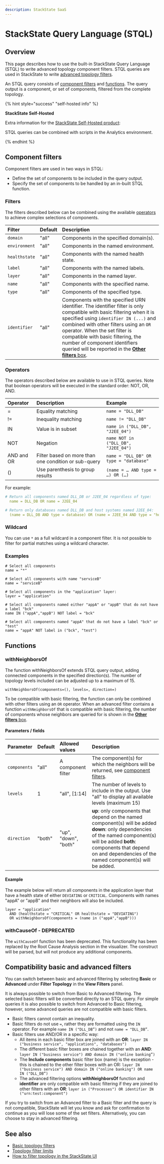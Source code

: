 ```yaml
---
description: StackState SaaS
---
```


# StackState Query Language \(STQL\)

## Overview

This page describes how to use the built-in StackState Query Language \(STQL\) to write advanced topology component filters. STQL queries are used in StackState to write [advanced topology filters](../../use/stackstate-ui/filters.md#advanced-topology-filters).

An STQL query consists of [component filters](stql_reference.md#component-filters) and [functions](stql_reference.md#functions). The query output is a component, or set of components, filtered from the complete topology.

{% hint style="success" "self-hosted info" %}

**StackState Self-Hosted**

Extra information for the [StackState Self-Hosted product](https://docs.stackstate.com/):


STQL queries can be combined with scripts in the Analytics environment.

{% endhint %}

## Component filters

Component filters are used in two ways in STQL:

* Define the set of components to be included in the query output.
* Specify the set of components to be handled by an in-built STQL function.

### Filters

The filters described below can be combined using the available [operators](#operators) to achieve complex selections of components.

| Filter | Default | Description |
| :--- | :--- | :--- |
| `domain` | "all" | Components in the specified domain\(s\). |
| `environment` | "all" | Components in the named environment. |
| `healthstate` | "all" | Components with the named health state. |
| `label` | "all" | Components with the named labels. |
| `layer` | "all" | Components in the named layer. |
| `name` | "all" | Components with the specified name. |
| `type` | "all" | Components of the specified type. |
| `identifier` | "all" | Components with the specified URN identifier. The identifier filter is only compatible with basic filtering when it is specified using `identifier IN (...)` and combined with other filters using an `OR` operator. When the set filter is compatible with basic filtering, the number of component identifiers queried will be reported in the [**Other filters** box](/use/stackstate-ui/filters.md#other-filters). |

### Operators

The operators described below are available to use in STQL queries. Note that boolean operators will be executed in the standard order: NOT, OR, AND.

| Operator | Description | Example |
|:---|:---|:---|
| = | Equality matching | `name = "DLL_DB"` |
| != | Inequality matching | `name != "DLL_DB"` |
| IN | Value is in subset | `name in ("DLL_DB", "J2EE_04")` |
| NOT | Negation | `name NOT in ("DLL_DB", "J2EE_04")` |
| AND and OR | Filter based on more than one condition or sub-query | `name = "DLL_DB" OR type = "database"` |
| () | Use parenthesis to group results | `(name = … AND type = …) OR (…)` |

For example:

```yaml
# Return all components named DLL_DB or J2EE_04 regardless of type:
  name = DLL_DB OR name = J2EE_04 

# Return only databases named DLL_DB and host systems named J2EE_04:
  (name = DLL_DB AND type = database) OR (name = J2EE_04 AND type = "host systems")

```

### Wildcard

You can use `*` as a full wildcard in a component filter. It is not possible to filter for partial matches using a wildcard character.

### Examples

```text
# Select all components
name = "*"

# Select all components with name "serviceB"
name = "serviceB"

# Select all components in the "application" layer:
layer = "application"

# Select all components named either "appA" or "appB" that do not have a label "bck"
name IN ("appA","appB") NOT label = "bck"

# Select all components named "appA" that do not have a label "bck" or "test"
name = "appA" NOT label in ("bck", "test")
```

## Functions

### withNeighborsOf

The function withNeighborsOf extends STQL query output, adding connected components in the specified direction\(s\). The number of topology levels included can be adjusted up to a maximum of 15.

`withNeighborsOf(components=(), levels=, direction=)`

To be compatible with basic filtering, the function can only be combined with other filters using an `OR` operator. When an advanced filter contains a function `withNeighborsOf` that is compatible with basic filtering, the number of components whose neighbors are queried for is shown in the [**Other filters** box](/use/stackstate-ui/filters.md#other-filters). 

#### Parameters / fields

| Parameter | Default | Allowed values | Description |
| :--- | :--- | :--- | :--- |
| `components` | "all" | A component filter | The component\(s\) for which the neighbors will be returned, see [component filters](stql_reference.md#component-filters). |
| `levels` | 1 | "all", \[1:14\] | The number of levels to include in the output. Use "all" to display all available levels \(maximum 15\) |
| `direction` | "both" | "up", "down", "both" | **up**: only components that depend on the named component\(s\) will be added  **down**: only dependencies of the named component\(s\) will be added  **both**: components that depend on and dependencies of the named component\(s\) will be added. |

#### Example

The example below will return all components in the application layer that have a health state of either `DEVIATING` or `CRITICAL`. Components with names "appA" or "appB" and their neighbors will also be included.

```text
layer = "application"
  AND (healthstate = "CRITICAL" OR healthstate = "DEVIATING")
  OR withNeighborsOf(components = (name in ("appA","appB")))
```

### withCauseOf - DEPRECATED

The `withCauseOf` function has been deprecated. This functionality has been replaced by the Root Cause Analysis section in the visualizer. The construct will be parsed, but will not produce any additional components.

## Compatibility basic and advanced filters

You can switch between basic and advanced filtering by selecting **Basic** or **Advanced** under **Filter Topology** in the **View Filters** panel.

It is always possible to switch from Basic to Advanced filtering. The selected basic filters will be converted directly to an STQL query. For simple queries it is also possible to switch from Advanced to Basic filtering, however, some advanced queries are not compatible with basic filters. 

* Basic filters cannot contain an inequality.
* Basic filters do not use `=`, rather they are formatted using the `IN` operator. For example `name IN ("DLL_DB”)` and not `name = "DLL_DB”`.
* Basic filters use AND/OR in a specific way:
    - All items in each basic filter box are joined with an **OR**: `layer IN ("business service", "applications", "databases")`
    - The different basic filter boxes are chained together with an **AND**: `layer IN ("business service") AND domain IN ("online banking”)`
    - The **Include components** basic filter box (name) is the exception - this is chained to the other filter boxes with an OR: `layer IN ("business service") AND domain IN ("online banking") OR name IN ("DLL_DB”)`
    - The advanced filtering options **withNeighborsOf** function and **identifier** are only compatible with basic filtering if they are joined to other filters with an **OR**: `layer in ("Processes") OR identifier IN ("urn:test:component")`
  
If you try to switch from an Advanced filter to a Basic filter and the query is not compatible, StackState will let you know and ask for confirmation to continue as you will lose some of the set filters. Alternatively, you can choose to stay in advanced filtering.


## See also

* [Basic topology filters](/use/stackstate-ui/filters.md#basic-topology-filters)
* [Topology filter limits](../../use/stackstate-ui/filters.md#topology-filtering-limits)
* [How to filter topology in the StackState UI](../../use/stackstate-ui/filters.md)

